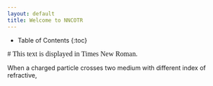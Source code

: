 ```yaml
---
layout: default
title: Welcome to NNCOTR
---
```


* Table of Contents
{:toc}

<span style="font-family: Times New Roman; font-size: 16px;">
# This text is displayed in Times New Roman.
</span>

When a charged particle crosses two medium with different index of refractive, 
 

